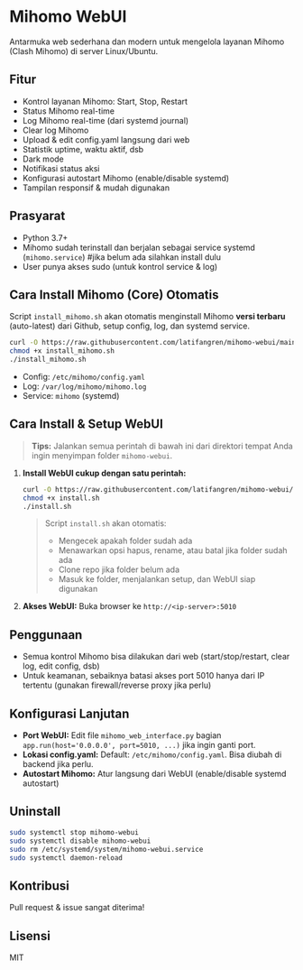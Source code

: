 # Mihomo WebUI

Antarmuka web sederhana dan modern untuk mengelola layanan Mihomo (Clash Mihomo) di server Linux/Ubuntu.

## Fitur
- Kontrol layanan Mihomo: Start, Stop, Restart
- Status Mihomo real-time
- Log Mihomo real-time (dari systemd journal)
- Clear log Mihomo
- Upload & edit config.yaml langsung dari web
- Statistik uptime, waktu aktif, dsb
- Dark mode
- Notifikasi status aksi
- Konfigurasi autostart Mihomo (enable/disable systemd)
- Tampilan responsif & mudah digunakan

## Prasyarat
- Python 3.7+
- Mihomo sudah terinstall dan berjalan sebagai service systemd (`mihomo.service`) #jika belum ada silahkan install dulu
- User punya akses sudo (untuk kontrol service & log)

## Cara Install Mihomo (Core) Otomatis
Script `install_mihomo.sh` akan otomatis menginstall Mihomo **versi terbaru** (auto-latest) dari Github, setup config, log, dan systemd service.

```bash
curl -O https://raw.githubusercontent.com/latifangren/mihomo-webui/main/install_mihomo.sh
chmod +x install_mihomo.sh
./install_mihomo.sh
```

- Config: `/etc/mihomo/config.yaml`
- Log: `/var/log/mihomo/mihomo.log`
- Service: `mihomo` (systemd)

## Cara Install & Setup WebUI
> **Tips:** Jalankan semua perintah di bawah ini dari direktori tempat Anda ingin menyimpan folder `mihomo-webui`.

1. **Install WebUI cukup dengan satu perintah:**
   ```bash
   curl -O https://raw.githubusercontent.com/latifangren/mihomo-webui/main/install.sh
   chmod +x install.sh
   ./install.sh
   ```
   > Script `install.sh` akan otomatis:
   > - Mengecek apakah folder sudah ada
   > - Menawarkan opsi hapus, rename, atau batal jika folder sudah ada
   > - Clone repo jika folder belum ada
   > - Masuk ke folder, menjalankan setup, dan WebUI siap digunakan

2. **Akses WebUI:**
   Buka browser ke `http://<ip-server>:5010`

## Penggunaan
- Semua kontrol Mihomo bisa dilakukan dari web (start/stop/restart, clear log, edit config, dsb)
- Untuk keamanan, sebaiknya batasi akses port 5010 hanya dari IP tertentu (gunakan firewall/reverse proxy jika perlu)

## Konfigurasi Lanjutan
- **Port WebUI:**
  Edit file `mihomo_web_interface.py` bagian `app.run(host='0.0.0.0', port=5010, ...)` jika ingin ganti port.
- **Lokasi config.yaml:**
  Default: `/etc/mihomo/config.yaml`. Bisa diubah di backend jika perlu.
- **Autostart Mihomo:**
  Atur langsung dari WebUI (enable/disable systemd autostart)

## Uninstall
```bash
sudo systemctl stop mihomo-webui
sudo systemctl disable mihomo-webui
sudo rm /etc/systemd/system/mihomo-webui.service
sudo systemctl daemon-reload
```

## Kontribusi
Pull request & issue sangat diterima!

## Lisensi
MIT 